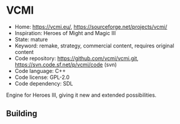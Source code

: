 # VCMI

- Home: https://vcmi.eu/, https://sourceforge.net/projects/vcmi/
- Inspiration: Heroes of Might and Magic III
- State: mature
- Keyword: remake, strategy, commercial content, requires original content
- Code repository: https://github.com/vcmi/vcmi.git, https://svn.code.sf.net/p/vcmi/code (svn)
- Code language: C++
- Code license: GPL-2.0
- Code dependency: SDL

Engine for Heroes III, giving it new and extended possibilities.

## Building
